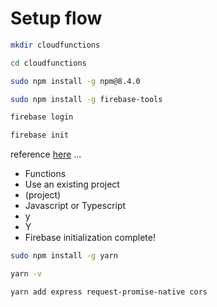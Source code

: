 # Setup flow

```bash
mkdir cloudfunctions
```

```bash
cd cloudfunctions
```

```bash
sudo npm install -g npm@8.4.0
```

```bash
sudo npm install -g firebase-tools
```

```bash
firebase login
```

```bash
firebase init
```

reference [here](https://www.to-r.net/media/note-rss/) ...

- Functions
- Use an existing project
- (project)
- Javascript or Typescript
- y
- Y
- Firebase initialization complete!

```bash
sudo npm install -g yarn
```

```bash
yarn -v
```

```bash
yarn add express request-promise-native cors
```

```bash

```

```bash

```

```bash

```

```bash

```

```bash

```



